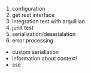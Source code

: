 1. configuration
2. get rest interface
3. integration test with arquillian
4. junit test
5. serialization/deserialation
6. error processing
- custom serialiation
- information about context!
- sse